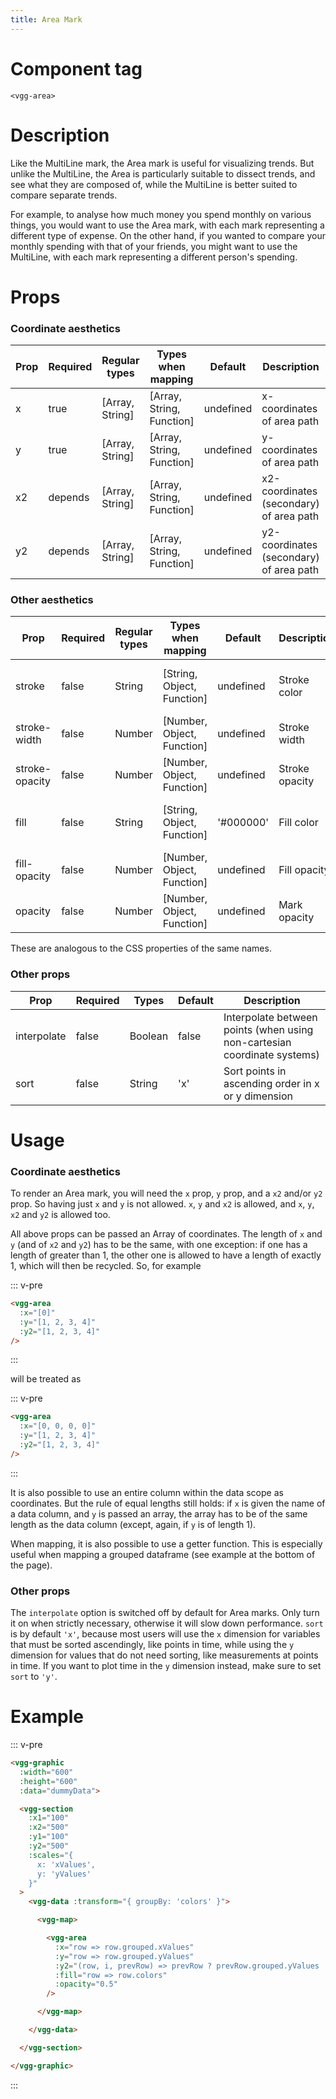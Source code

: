 ```yaml
---
title: Area Mark
---
```


# Component tag

`<vgg-area>`

# Description

Like the MultiLine mark, the Area mark is useful for visualizing trends.
But unlike the MultiLine, the Area is particularly suitable to dissect trends,
and see what they are composed of, while the MultiLine is better suited to
compare separate trends.

For example, to analyse how much money you spend monthly on various things, you
would want to use the Area mark, with each mark representing a different type of expense.
On the other hand, if you wanted to compare your monthly spending with that of
your friends, you might want to use the MultiLine, with each mark representing
a different person's spending.

# Props

### Coordinate aesthetics
| Prop | Required | Regular types   | Types when mapping        | Default   | Description                             | Unit(s)           |
| ---- | -------- | --------------- | ------------------------- | --------- | --------------------------------------- | ----------------- |
| x    | true     | [Array, String] | [Array, String, Function] | undefined | x-coordinates of area path              | Local coordinates |
| y    | true     | [Array, String] | [Array, String, Function] | undefined | y-coordinates of area path              | Local coordinates |
| x2   | depends  | [Array, String] | [Array, String, Function] | undefined | x2-coordinates (secondary) of area path | Local coordinates |
| y2   | depends  | [Array, String] | [Array, String, Function] | undefined | y2-coordinates (secondary) of area path | Local coordinates |

### Other aesthetics

| Prop           | Required | Regular types | Types when mapping         | Default   | Description    | Unit(s)                    |
|----------------|----------|---------------|----------------------------|-----------|----------------|----------------------------|
| stroke         | false    | String        | [String, Object, Function] | undefined | Stroke color   | Named color, hex, rgb, hsl |
| stroke-width   | false    | Number        | [Number, Object, Function] | undefined | Stroke width   | Screen pixel               |
| stroke-opacity | false    | Number        | [Number, Object, Function] | undefined | Stroke opacity | Number between 0 to 1      |
| fill           | false    | String        | [String, Object, Function] | '#000000' | Fill color     | Named color, hex, rgb, hsl |
| fill-opacity   | false    | Number        | [Number, Object, Function] | undefined | Fill opacity   | Number between 0 and 1     |
| opacity        | false    | Number        | [Number, Object, Function] | undefined | Mark opacity   | Number between 0 and 1     |

These are analogous to the CSS properties of the same names.

### Other props

| Prop        | Required | Types   | Default | Description                                                              |
| ----------- | -------- | ------- | ------- | ------------------------------------------------------------------------ |
| interpolate | false    | Boolean | false   | Interpolate between points (when using non-cartesian coordinate systems) |
| sort        | false    | String  | 'x'     | Sort points in ascending order in x or y dimension                       |

# Usage

### Coordinate aesthetics

To render an Area mark, you will need the `x` prop, `y` prop, and a `x2` and/or `y2`
prop. So having just `x` and `y` is not allowed. `x`, `y` and `x2` is allowed,
and `x`, `y`, `x2` and `y2` is allowed too.

All above props can be passed an Array of coordinates. The length of `x` and `y`
(and of `x2` and `y2`) has to be the same, with one exception: if one has a length
of greater than 1, the other one is allowed to have a length of exactly 1, which will
then be recycled. So, for example

::: v-pre
```html
<vgg-area
  :x="[0]"
  :y="[1, 2, 3, 4]"
  :y2="[1, 2, 3, 4]"
/>
```
:::

will be treated as

::: v-pre
```html
<vgg-area
  :x="[0, 0, 0, 0]"
  :y="[1, 2, 3, 4]"
  :y2="[1, 2, 3, 4]"
/>
```
:::

It is also possible to use an entire column within the data scope as coordinates.
But the rule of equal lengths still holds: if `x` is given the name of a data
column, and `y` is passed an array, the array has to be of the same length as the
data column (except, again, if `y` is of length 1).

When mapping, it is also possible to use a getter function. This is especially
useful when mapping a grouped dataframe (see example at the bottom of the page).

### Other props

The `interpolate` option is switched off by default for Area marks. Only
turn it on when strictly necessary, otherwise it will slow down performance.
`sort` is by default `'x'`, because most users will use the `x` dimension for
variables that must be sorted ascendingly, like points in time, while using the
`y` dimension for values that do not need sorting, like measurements at points
in time. If you want to plot time in the `y` dimension instead, make sure to
set `sort` to `'y'`.

# Example

::: v-pre
```html
<vgg-graphic
  :width="600"
  :height="600"
  :data="dummyData">

  <vgg-section
    :x1="100"
    :x2="500"
    :y1="100"
    :y2="500"
    :scales="{
      x: 'xValues',
      y: 'yValues'
    }"
  >
    <vgg-data :transform="{ groupBy: 'colors' }">

      <vgg-map>

        <vgg-area
          :x="row => row.grouped.xValues"
          :y="row => row.grouped.yValues"
          :y2="(row, i, prevRow) => prevRow ? prevRow.grouped.yValues : [0]"
          :fill="row => row.colors"
          :opacity="0.5"
        />

      </vgg-map>

    </vgg-data>

  </vgg-section>

</vgg-graphic>
```
:::

